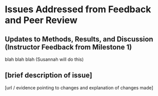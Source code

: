 # Issues Addressed from Feedback and Peer Review

## Updates to Methods, Results, and Discussion (Instructor Feedback from Milestone 1)

blah blah blah (Susannah will do this)

## [brief description of issue]

[url / evidence pointing to changes and explanation of changes made]